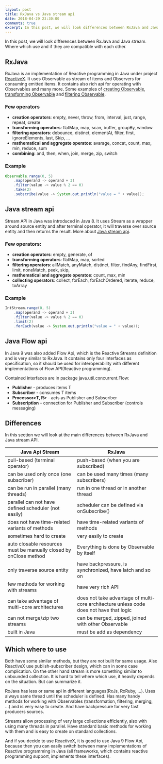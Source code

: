 ```yaml
---
layout: post
title: RxJava vs Java stream api
date: 2018-04-29 23:30:00
comments: true
excerpt: In this post, we will look differences between RxJava and Java stream. Where which use and if they are compatible with each other.
---
```

In this post, we will look differences between RxJava and Java stream. Where which use and if they are compatible with each other.

## RxJava
RxJava is an implementation of Reactive programming in Java under project [ReactiveX](http://reactivex.io/). It uses Observable as stream of items and Observers for consuming emitted items. It contains also rich api for operating with Observables and many more. Some examples of [creating Observable](https://www.reactiveworld.net/2018/03/04/Observable-creation.html), [transforming Observable](https://www.reactiveworld.net/2018/03/18/Observable-transformation.html) and [filtering Observable](https://www.reactiveworld.net/2018/04/15/Observable-filtering.html).

### Few operators
- **creation operators**: empty, never, throw, from, interval, just, range, repeat, create
- **transforming operators**: flatMap, map, scan, buffer, groupBy, window
- **filtering operators**:  debounce, distinct, elementAt, filter, first, ignoreElements, last, Skip, ...
- **mathematical and aggregate operatos**: avarage, concat, count, max, min, reduce, sum
- **combining**: and, then, when, join, merge, zip, switch

### Example
``` java
Observable.range(0, 5)
	.map(operand -> operand + 3)
	.filter(value -> value % 2 == 0)
	.take(2)
	.subscribe(value -> System.out.println("value = " + value));
```

## Java stream api
Stream API in Java was introduced in Java 8. It uses Stream as a wrapper around source entity and after terminal operator, it will traverse over source entity and then returns the result. More about [Java stream api](https://www.reactiveworld.net/2018/04/22/Java-stream-api.html).

### Few operators:
- **creation operators**: empty, generate, of
- **transforming operators**: flatMap, map, sorted
- **filtering operators**: allMatch, anyMatch, distinct,  filter, findAny, findFirst, limit, noneMatch, peek, skip, 
- **mathematical and aggregate operatos**:  count, max, min
- **collecting operators**: collect, forEach, forEachOrdered, iterate, reduce, toArray

### Example
``` java
IntStream.range(0, 5)
	.map(operand -> operand + 3)
	.filter(value -> value % 2 == 0)
	.limit(2)
	.forEach(value -> System.out.println("value = " + value));
```

## Java Flow api
In Java 9 was also added Flow Api, which is the Reactive Streams definition and is very similar to RxJava. It contains only four interfaces as specification, so it should be used for interoperability with different implementations of Flow API(Reactive programming).

Contained interfaces are in package java.util.concurrent.Flow:
- **Publisher<T>** - produces items T
- **Subscriber<T>** - consumes T items
- **Processor<T, R>** - acts as Publisher and Subscriber
- **Subscription** - connection for Publisher and Subscriber (controls messaging)

## Differences
In this section we will look at the main differences between RxJava and Java stream API.

| Java Api Stream | RxJava |
| -------- | ------------- |
| pull-based (terminal operator) | push-based (when you are subscribed) |
| can be used only once (one subscriber) | can be used many times (many subscribers) |
| can be run in parallel (many threads) | run in one thread or in another thread |
| parallel can not have defined scheduler (not easily) | scheduler can be defined via onSubscribe() |
| does not have time-related variants of methods | have time-related variants of methods |
| sometimes hard to create | very easily to create |
| auto closable resources must be manually closed by onClose method | Everything is done by Observable by itself |
| only traverse source entity | have backpressure, is synchronized, have latch and so on |
| few methods for working with streams | have very rich API |
| can take advantage of multi-core architectures | does not take advantage of multi-core architecture unless code does not have that logic |
| can not merge/zip two streams | can be merged, zipped, joined with other Observable |
| built in Java | must be add as dependency |

## Which where to use
Both have some similar methods, but they are not built for same usage. Also ReactiveX use  publish-subscriber design, which can in some case complication. On the other hand stream is more something similar to unbounded collection. It is hard to tell where which use, it heavily depends on the situation. But can summarize it.

RxJava has less or same api in different languages(RxJs, RxRuby, ...). Uses always same thread until the scheduler is defined. Has many handy methods for working with Observables (transformation, filtering, merging, ...) and is very easy to create. And have backpressure for very fast producers sources.

Streams allow processing of very large collections efficiently, also with using many threads in parallel. Have standard basic methods for working with them and is easy to create on standard collections.

And if you decide to use ReactiveX, it is good to use Java 9 Flow Api, because then you can easily switch between many implementations of Reactive programming in Java (all frameworks, which contains reactive programming support, implements these interfaces).